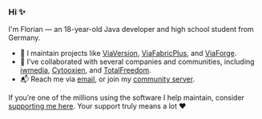 ### Hi ✨

I'm Florian — an 18-year-old Java developer and high school student from Germany.

* 🔧 I maintain projects like [ViaVersion](https://github.com/ViaVersion), [ViaFabricPlus](https://github.com/ViaVersion/ViaFabricPlus), and [ViaForge](https://github.com/ViaVersion/ViaForge).
* 📌 I’ve collaborated with several companies and communities, including [iwmedia](https://github.com/iwmedia), [Cytooxien](https://cytooxien.de/), and [TotalFreedom](https://totalfreedom.me/).
* 📬 Reach me via [email](mailto:your@email.com), or join my [community server](https://discord.gg/97GXQxuf7W).

If you’re one of the millions using the software I help maintain, consider [supporting me here](https://florianmichael.de/donate). Your support truly means a lot ❤️
